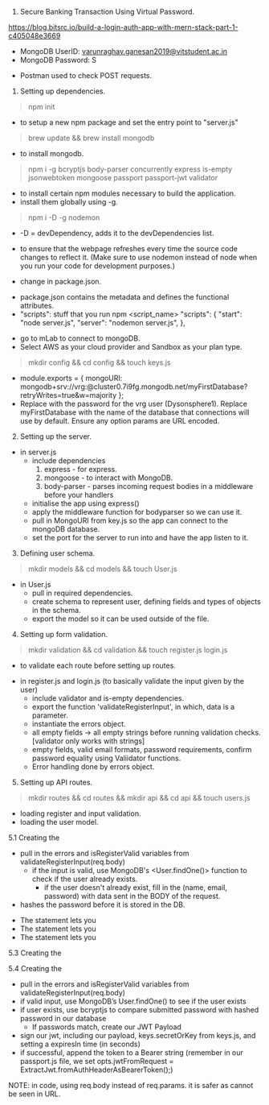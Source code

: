 1. Secure Banking Transaction Using Virtual Password.

https://blog.bitsrc.io/build-a-login-auth-app-with-mern-stack-part-1-c405048e3669

- MongoDB UserID: varunraghav.ganesan2019@vitstudent.ac.in
- MongoDB Password: S

* Postman used to check POST requests.
1. Setting up dependencies. 

> npm init
- to setup a new npm package and set the entry point to "server.js" 

> brew update && brew install mongodb
- to install mongodb.

> npm i -g bcryptjs body-parser concurrently express is-empty jsonwebtoken mongoose passport passport-jwt validator
- to install certain npm modules necessary to build the application.
- install them globally using -g. 

> npm i -D -g nodemon
* -D = devDependency, adds it to the devDependencies list. 
- to ensure that the webpage refreshes every time the source code changes to reflect it. 
(Make sure to use nodemon instead of node when you run your code for development purposes.)

- change in package.json.
* package.json contains the metadata and defines the functional attributes.
* "scripts": stuff that you run npm <script_name>
"scripts": 
{
    "start": "node server.js",
    "server": "nodemon server.js",
},

- go to mLab to connect to mongoDB.
- Select AWS as your cloud provider and Sandbox as your plan type.

> mkdir config && cd config && touch keys.js

- module.exports = 
{
  mongoURI: mongodb+srv://vrg:<password>@cluster0.7i9fg.mongodb.net/myFirstDatabase?retryWrites=true&w=majority
};
- Replace <password> with the password for the vrg user (Dysonsphere1). Replace myFirstDatabase with the name of the database that connections will use by default. Ensure any option params are URL encoded.

2. Setting up the server. 
* in server.js
  - include dependencies 
    1. express - for express.
    2. mongoose - to interact with MongoDB.
    3. body-parser - parses incoming request bodies in a middleware before your handlers
  - initialise the app using express()
  - apply the middleware function for bodyparser so we can use it.
  - pull in MongoURI from key.js so the app can connect to the mongoDB database.
  - set the port for the server to run into and have the app listen to it.

3. Defining user schema. 
> mkdir models && cd models && touch User.js
* in User.js
  - pull in required dependencies.
  - create schema to represent user, defining fields and types of objects in the schema. 
  - export the model so it can be used outside of the file.

4. Setting up form validation.
> mkdir validation && cd validation && touch register.js login.js
- to validate each route before setting up routes.

* in register.js and login.js (to basically validate the input given by the user)
  - include validator and is-empty dependencies.
  - export the function 'validateRegisterInput', in which, data is a parameter.
  - instantiate the errors object.
  - all empty fields -> all empty strings before running validation checks. [validator only works with strings]
  - empty fields, valid email formats, password requirements, confirm password equality using Valiidator functions.
  - Error handling done by errors object.

5. Setting up API routes.
> mkdir routes && cd routes && mkdir api && cd api && touch users.js
 - loading register and input validation.
 - loading the user model.

5.1 Creating the <Register Endpoint>
  - pull in the errors and isRegisterValid variables from validateRegisterInput(req.body)
    - if the input is valid, use MongoDB's <User.findOne()> function to check if the user already exists.
      - if the user doesn't already exist, fill in the (name, email, password) with data sent in the BODY of the request.
  - <bcryptjs> hashes the password before it is stored in the DB.

* The <try> statement lets you <test a block of code to check for errors.>
* The <catch> statement lets you <handle the error if any are present.>
* The <throw> statement lets you <make your own errors.>

5.3 Creating the <Passport Authentication module.>

5.4 Creating the <Login Endpoint>
  - pull in the errors and isRegisterValid variables from validateRegisterInput(req.body)
  - if valid input, use MongoDB’s User.findOne() to see if the user exists
  - if user exists, use bcryptjs to compare submitted password with hashed password in our database
    - If passwords match, create our JWT Payload
  - sign our jwt, including our payload, keys.secretOrKey from keys.js, and setting a expiresIn time (in seconds)
  - if successful, append the token to a Bearer string (remember in our passport.js file, we set opts.jwtFromRequest = ExtractJwt.fromAuthHeaderAsBearerToken();)

NOTE: in code, using req.body instead of req.params. it is safer as cannot be seen in URL.